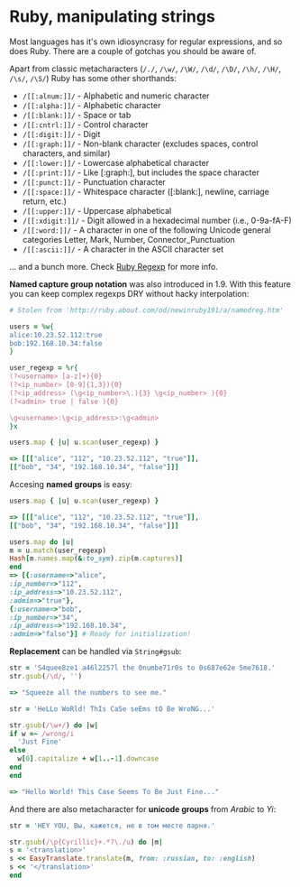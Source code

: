 Ruby, manipulating strings
==========================

Most languages has it's own idiosyncrasy for regular expressions, and so does Ruby.
There are a couple of gotchas you should be aware of.

Apart from classic metacharacters (`/./`, `/\w/`, `/\W/`, `/\d/`, `/\D/`, `/\h/`, `/\H/`, `/\s/`, `/\S/`) Ruby has some other shorthands:

  * `/[[:alnum:]]/`  - Alphabetic and numeric character
  * `/[[:alpha:]]/`  - Alphabetic character
  * `/[[:blank:]]/`  - Space or tab
  * `/[[:cntrl:]]/`  - Control character
  * `/[[:digit:]]/`  - Digit
  * `/[[:graph:]]/`  - Non-blank character (excludes spaces, control characters, and similar)
  * `/[[:lower:]]/`  - Lowercase alphabetical character
  * `/[[:print:]]/`  - Like [:graph:], but includes the space character
  * `/[[:punct:]]/`  - Punctuation character
  * `/[[:space:]]/`  - Whitespace character ([:blank:], newline, carriage return, etc.)
  * `/[[:upper:]]/`  - Uppercase alphabetical
  * `/[[:xdigit:]]/` - Digit allowed in a hexadecimal number (i.e., 0-9a-fA-F)
  * `/[[:word:]]/`   - A character in one of the following Unicode general categories Letter, Mark, Number, Connector_Punctuation
  * `/[[:ascii:]]/`  - A character in the ASCII character set

... and a bunch more. Check [Ruby Regexp](http://ruby-doc.org/core-1.9.3/Regexp.html) for more info.

**Named capture group notation** was also introduced in 1.9. With this feature you can keep complex regexps DRY without hacky interpolation:

  ```ruby
# Stolen from 'http://ruby.about.com/od/newinruby191/a/namedreg.htm'
  
users = %w{
  alice:10.23.52.112:true
  bob:192.168.10.34:false
}

user_regexp = %r{
  (?<username> [a-z]+){0}
  (?<ip_number> [0-9]{1,3}){0}
  (?<ip_address> (\g<ip_number>\.){3} \g<ip_number> ){0}
  (?<admin> true | false ){0}
  
  \g<username>:\g<ip_address>:\g<admin>
}x

users.map { |u| u.scan(user_regexp) }

=> [[["alice", "112", "10.23.52.112", "true"]],
 [["bob", "34", "192.168.10.34", "false"]]]
  ```
Accesing **named groups** is easy:

  ```ruby  
users.map { |u| u.scan(user_regexp) }

=> [[["alice", "112", "10.23.52.112", "true"]],
 [["bob", "34", "192.168.10.34", "false"]]]
 
users.map do |u|
  m = u.match(user_regexp)
  Hash[m.names.map(&:to_sym).zip(m.captures)]
end
=> [{:username=>"alice",
  :ip_number=>"112",
  :ip_address=>"10.23.52.112",
  :admin=>"true"},
 {:username=>"bob",
  :ip_number=>"34",
  :ip_address=>"192.168.10.34",
  :admin=>"false"}] # Ready for initialization!
  ```
**Replacement** can be handled via `String#gsub`:

  ```ruby
str = 'S4quee8ze1 a46l2257l the 0numbe71r0s to 0s687e62e 5me7618.'
str.gsub(/\d/, '')

=> "Squeeze all the numbers to see me."
  
str = 'HeLLo WoRld! ThIs CaSe seEms tO Be WroNG...'

str.gsub(/\w+/) do |w|
  if w =~ /wrong/i
    'Just Fine'
  else
    w[0].capitalize + w[1..-1].downcase
  end
end

=> "Hello World! This Case Seems To Be Just Fine..."
  ```
And there are also metacharacter for **unicode groups** from *Arabic* to *Yi*:

  ```ruby
str = 'HEY YOU, Вы, кажется, не в том месте парня.'

str.gsub(/\p{Cyrillic}+.*?\./u) do |m|
  s = '<translation>'
  s << EasyTranslate.translate(m, from: :russian, to: :english)
  s << '</translation>'
end
  ```
